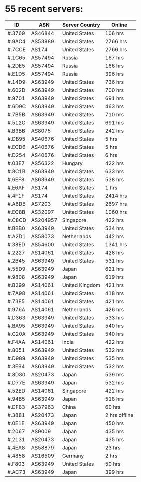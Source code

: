 # 55 recent servers:

| ID | ASN | Server Country | Online |
| ------ | ------ | ------ | ------ |
| #.3769 | AS46844 | United States | 106 hrs |
| #.9AC4 | AS53889 | United States | 2766 hrs |
| #.7CCE | AS174 | United States | 2766 hrs |
| #.1C65 | AS57494 | Russia | 167 hrs |
| #.2DE5 | AS57494 | Russia | 166 hrs |
| #.E1D5 | AS57494 | Russia | 396 hrs |
| #.14D9 | AS63949 | United States | 736 hrs |
| #.602D | AS63949 | United States | 700 hrs |
| #.9701 | AS63949 | United States | 691 hrs |
| #.6D9C | AS63949 | United States | 463 hrs |
| #.7B5B | AS63949 | United States | 710 hrs |
| #.512C | AS63949 | United States | 691 hrs |
| #.B3BB | AS8075 | United States | 242 hrs |
| #.DB95 | AS40676 | United States | 5 hrs |
| #.ECD6 | AS40676 | United States | 5 hrs |
| #.D254 | AS40676 | United States | 6 hrs |
| #.03E7 | AS56322 | Hungary | 422 hrs |
| #.8C1B | AS63949 | United States | 633 hrs |
| #.6EF8 | AS63949 | United States | 538 hrs |
| #.E6AF | AS174 | United States | 1 hrs |
| #.4F1F | AS174 | United States | 2414 hrs |
| #.A6DB | AS7203 | United States | 2697 hrs |
| #.EC8B | AS32097 | United States | 1060 hrs |
| #.C8CD | AS204957 | Singapore | 422 hrs |
| #.BBB0 | AS63949 | United States | 534 hrs |
| #.A2D1 | AS58073 | Netherlands | 442 hrs |
| #.38ED | AS54600 | United States | 1341 hrs |
| #.2227 | AS14061 | United States | 428 hrs |
| #.2B45 | AS63949 | United States | 531 hrs |
| #.55D9 | AS63949 | Japan | 621 hrs |
| #.9808 | AS63949 | Japan | 619 hrs |
| #.B299 | AS14061 | United Kingdom | 421 hrs |
| #.7A98 | AS14061 | United States | 418 hrs |
| #.73E5 | AS14061 | United States | 421 hrs |
| #.976A | AS14061 | Netherlands | 426 hrs |
| #.D363 | AS63949 | United States | 533 hrs |
| #.BA95 | AS63949 | United States | 540 hrs |
| #.C20A | AS63949 | United States | 540 hrs |
| #.F4AA | AS14061 | India | 422 hrs |
| #.8051 | AS63949 | United States | 532 hrs |
| #.D989 | AS63949 | United States | 535 hrs |
| #.3EB4 | AS63949 | United States | 532 hrs |
| #.8D30 | AS20473 | Japan | 539 hrs |
| #.D77E | AS63949 | Japan | 532 hrs |
| #.52ED | AS14061 | Singapore | 422 hrs |
| #.94B5 | AS63949 | Japan | 518 hrs |
| #.DF83 | AS37963 | China | 60 hrs |
| #.3881 | AS20473 | Japan | 2 hrs offline |
| #.0E1E | AS63949 | Japan | 450 hrs |
| #.2067 | AS9009 | Japan | 435 hrs |
| #.2131 | AS20473 | Japan | 435 hrs |
| #.4EA8 | AS58879 | Japan | 23 hrs |
| #.4858 | AS16509 | Germany | 2 hrs |
| #.F803 | AS63949 | United States | 50 hrs |
| #.AC73 | AS63949 | Japan | 399 hrs |


